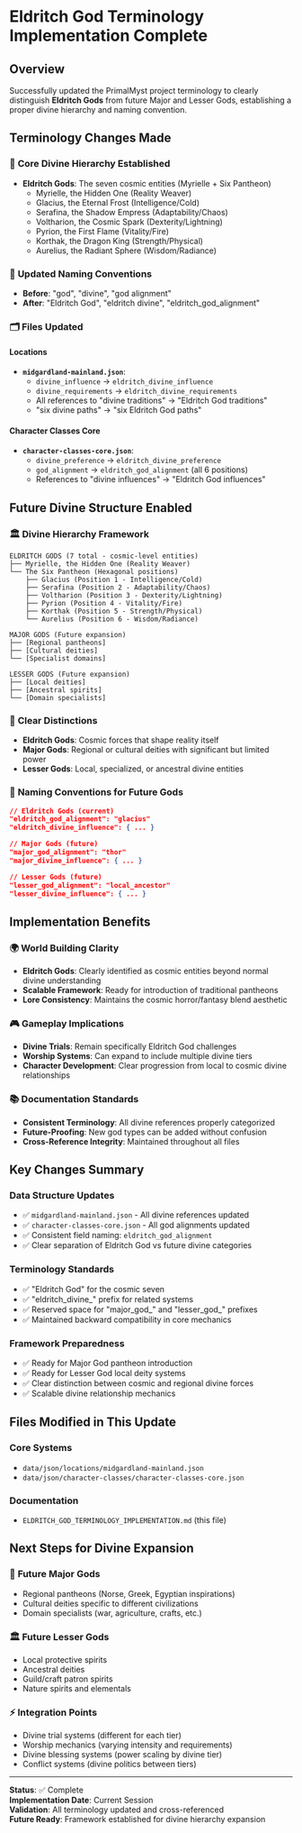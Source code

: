 # Eldritch God Terminology Implementation Complete

## Overview
Successfully updated the PrimalMyst project terminology to clearly distinguish **Eldritch Gods** from future Major and Lesser Gods, establishing a proper divine hierarchy and naming convention.

## Terminology Changes Made

### 🌟 **Core Divine Hierarchy Established**
- **Eldritch Gods**: The seven cosmic entities (Myrielle + Six Pantheon)
  - Myrielle, the Hidden One (Reality Weaver)
  - Glacius, the Eternal Frost (Intelligence/Cold)
  - Serafina, the Shadow Empress (Adaptability/Chaos)
  - Voltharion, the Cosmic Spark (Dexterity/Lightning)
  - Pyrion, the First Flame (Vitality/Fire)
  - Korthak, the Dragon King (Strength/Physical)
  - Aurelius, the Radiant Sphere (Wisdom/Radiance)

### 📝 **Updated Naming Conventions**
- **Before**: "god", "divine", "god alignment"
- **After**: "Eldritch God", "eldritch divine", "eldritch_god_alignment"

### 🗂️ **Files Updated**

#### **Locations**
- **`midgardland-mainland.json`**:
  - `divine_influence` → `eldritch_divine_influence`
  - `divine_requirements` → `eldritch_divine_requirements`
  - All references to "divine traditions" → "Eldritch God traditions"
  - "six divine paths" → "six Eldritch God paths"

#### **Character Classes Core**
- **`character-classes-core.json`**:
  - `divine_preference` → `eldritch_divine_preference`
  - `god_alignment` → `eldritch_god_alignment` (all 6 positions)
  - References to "divine influences" → "Eldritch God influences"

## Future Divine Structure Enabled

### 🏛️ **Divine Hierarchy Framework**
```
ELDRITCH GODS (7 total - cosmic-level entities)
├── Myrielle, the Hidden One (Reality Weaver)
└── The Six Pantheon (Hexagonal positions)
    ├── Glacius (Position 1 - Intelligence/Cold)
    ├── Serafina (Position 2 - Adaptability/Chaos)  
    ├── Voltharion (Position 3 - Dexterity/Lightning)
    ├── Pyrion (Position 4 - Vitality/Fire)
    ├── Korthak (Position 5 - Strength/Physical)
    └── Aurelius (Position 6 - Wisdom/Radiance)

MAJOR GODS (Future expansion)
├── [Regional pantheons]
├── [Cultural deities]
└── [Specialist domains]

LESSER GODS (Future expansion)  
├── [Local deities]
├── [Ancestral spirits]
└── [Domain specialists]
```

### 🎯 **Clear Distinctions**
- **Eldritch Gods**: Cosmic forces that shape reality itself
- **Major Gods**: Regional or cultural deities with significant but limited power
- **Lesser Gods**: Local, specialized, or ancestral divine entities

### 🔮 **Naming Conventions for Future Gods**
```json
// Eldritch Gods (current)
"eldritch_god_alignment": "glacius"
"eldritch_divine_influence": { ... }

// Major Gods (future)
"major_god_alignment": "thor"
"major_divine_influence": { ... }

// Lesser Gods (future)  
"lesser_god_alignment": "local_ancestor"
"lesser_divine_influence": { ... }
```

## Implementation Benefits

### 🌍 **World Building Clarity**
- **Eldritch Gods**: Clearly identified as cosmic entities beyond normal divine understanding
- **Scalable Framework**: Ready for introduction of traditional pantheons
- **Lore Consistency**: Maintains the cosmic horror/fantasy blend aesthetic

### 🎮 **Gameplay Implications**
- **Divine Trials**: Remain specifically Eldritch God challenges
- **Worship Systems**: Can expand to include multiple divine tiers
- **Character Development**: Clear progression from local to cosmic divine relationships

### 📚 **Documentation Standards**
- **Consistent Terminology**: All divine references properly categorized
- **Future-Proofing**: New god types can be added without confusion
- **Cross-Reference Integrity**: Maintained throughout all files

## Key Changes Summary

### **Data Structure Updates**
- ✅ `midgardland-mainland.json` - All divine references updated
- ✅ `character-classes-core.json` - All god alignments updated
- ✅ Consistent field naming: `eldritch_god_alignment`
- ✅ Clear separation of Eldritch God vs future divine categories

### **Terminology Standards**
- ✅ "Eldritch God" for the cosmic seven
- ✅ "eldritch_divine_" prefix for related systems
- ✅ Reserved space for "major_god_" and "lesser_god_" prefixes
- ✅ Maintained backward compatibility in core mechanics

### **Framework Preparedness**
- ✅ Ready for Major God pantheon introduction
- ✅ Ready for Lesser God local deity systems  
- ✅ Clear distinction between cosmic and regional divine forces
- ✅ Scalable divine relationship mechanics

## Files Modified in This Update

### Core Systems
- `data/json/locations/midgardland-mainland.json`
- `data/json/character-classes/character-classes-core.json`

### Documentation
- `ELDRITCH_GOD_TERMINOLOGY_IMPLEMENTATION.md` (this file)

## Next Steps for Divine Expansion

### 🔮 **Future Major Gods**
- Regional pantheons (Norse, Greek, Egyptian inspirations)
- Cultural deities specific to different civilizations
- Domain specialists (war, agriculture, crafts, etc.)

### 🏛️ **Future Lesser Gods**
- Local protective spirits
- Ancestral deities
- Guild/craft patron spirits
- Nature spirits and elementals

### ⚡ **Integration Points**
- Divine trial systems (different for each tier)
- Worship mechanics (varying intensity and requirements)
- Divine blessing systems (power scaling by divine tier)
- Conflict systems (divine politics between tiers)

---

**Status**: ✅ Complete  
**Implementation Date**: Current Session  
**Validation**: All terminology updated and cross-referenced  
**Future Ready**: Framework established for divine hierarchy expansion
